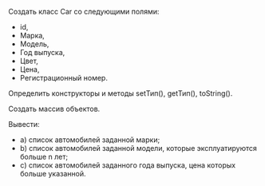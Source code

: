 <p>Создать класс Car со следующими полями:</p>
<ul>
<li>id,</li>
<li>Марка,</li>
<li>Модель,</li>
<li>Год выпуска,</li>
<li>Цвет,</li>
<li>Цена,</li>
<li>Регистрационный номер.</li>
</ul>
<p>Определить конструкторы и методы setТип(), getТип(), toString(). </p> 
<p>Создать массив объектов.</p> 
<p>Вывести:</p> 
<ul><li>a) список автомобилей заданной марки;</li> <li>b) список автомобилей заданной модели, которые эксплуатируются больше n лет;</li> <li>c) список автомобилей заданного года выпуска, цена которых больше указанной.</li></ul>